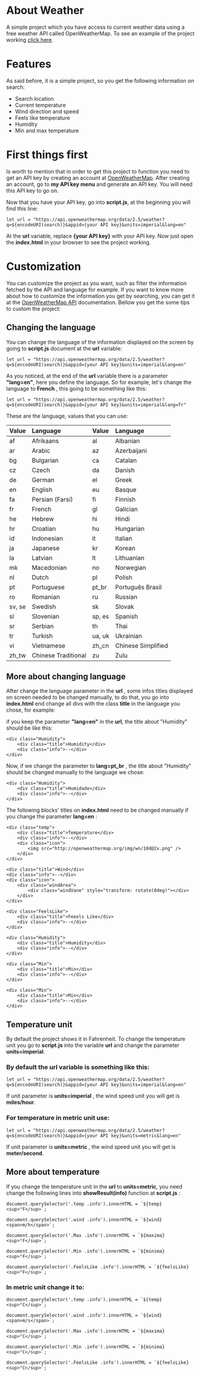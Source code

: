 # About Weather
A simple project which you have access to current weather data using a free weather API called OpenWeatherMap. To see an example of the project working [click here](https://gitweather.000webhostapp.com/).

# Features
As said before, it is a simple project, so you get the following information on search:

* Search location
* Current temperature
* Wind direction and speed
* Feels like temperature
* Humidity
* Min and max temperature

# First things first
Is worth to mention that in order to get this project to function you need to get an API key by creating an account at [OpenWeatherMap](https://home.openweathermap.org/users/sign_up). After creating an account, go to **my API key menu** and generate an API key. You will need this API key to go on.

Now that you have your API key, go into **script.js**, at the beginning you will find this line:

```
let url = "https://api.openweathermap.org/data/2.5/weather?q=${encodeURI(search)}&appid={your API key}&units=imperial&lang=en"
```

At the **url** variable, replace **{your API key}** with your API key. Now just open the **index.html** in your browser to see the project working.


# Customization 
You can customize the project as you want, such as filter the information fetched by the API and language for example. If you want to know more about how to customize the information you get by searching, you can get it at the [OpenWeatherMap API](https://openweathermap.org/api) documentation. Bellow you get the some tips to custom the project:

## Changing the language

You can change the language of the information displayed on the screen by going to **script.js** document at the **url** variable:

```
let url = "https://api.openweathermap.org/data/2.5/weather?q=${encodeURI(search)}&appid={your API key}&units=imperial&lang=en"
```
As you noticed, at the end of the **url** variable there is a parameter **"lang=en"**, here you define the language. So for example, let's change the language to **French** , this going to be something like this:

```
let url = "https://api.openweathermap.org/data/2.5/weather?q=${encodeURI(search)}&appid={your API key}&units=imperial&lang=fr"
```
These are the language, values that you can use:

Value   | Language                  | Value     | Language
:------ | :------                   | :-------  | :------
af      | Afrikaans                 | al        | Albanian
ar      | Arabic                    | az        | Azerbaijani
bg      | Bulgarian                 | ca        | Catalan
cz      | Czech                     | da        | Danish
de      | German                    | el        | Greek
en      | English                   | eu        | Basque
fa      | Persian (Farsi)           | fi        | Finnish
fr      | French                    | gl        | Galician
he      | Hebrew                    | hi        | Hindi
hr      | Croatian                  | hu        | Hungarian
id      | Indonesian                | it        | Italian
ja      | Japanese                  | kr        | Korean
la      | Latvian                   | lt        | Lithuanian
mk      | Macedonian                | no        | Norwegian
nl      | Dutch                     | pl        | Polish
pt      | Portuguese                | pt_br     | Português Brasil
ro      | Romanian                  | ru        | Russian
sv, se  | Swedish                   | sk        | Slovak
sl      | Slovenian                 | sp, es    | Spanish
sr      | Serbian                   | th        | Thai
tr      | Turkish                   | ua, uk    | Ukrainian
vi      | Vietnamese                | zh_cn     | Chinese Simplified
zh_tw   | Chinese Traditional       | zu        | Zulu



## More about changing language

After change the language parameter in the **url** , some infos titles displayed on screen needed to be changed manually, to do that, you go into **index.html** end change all divs with the class **title** in the language you chose, for example:

if you keep the parameter **"lang=en"** in the **url**, the title about "Humidity" should be like this:

```
<div class="Humidity">
    <div class="title">Humidity</div>
    <div class="info">--</div>
</div>
```
Now, if we change the parameter to **lang=pt_br** , the title about "Humidity" should be changed manually to the language we chose:

```
<div class="Humidity">
    <div class="title">Humidade</div>
    <div class="info">--</div>
</div>
```

The following blocks' titles on **index.html** need to be changed manually if you change the parameter **lang=en** :

```
<div class="temp">
    <div class="title">Temperature</div>
    <div class="info">--</div>
    <div class="icon">
        <img src="http://openweathermap.org/img/wn/10d@2x.png" />
    </div>
</div>
```

```
<div class="title">Wind</div>
<div class="info">--</div>
<div class="icon">
    <div class="windArea">
        <div class="windVane" style="transform: rotate(0deg)"></div>
    </div>
</div>
```

```
<div class="FeelsLike">
    <div class="title">Feeels Like</div>
    <div class="info">--</div>
</div>
```            

```
<div class="Humidity">
    <div class="title">Humidity</div>
    <div class="info">--</div>
</div>
```

```
<div class="Min">
    <div class="title">Min</div>
    <div class="info">--</div>
</div>
```

```
<div class="Min">
    <div class="title">Min</div>
    <div class="info">--</div>
</div>
```

## Temperature unit

By default the project shows it in Fahrenheit. To change the temperature unit you go to **script.js** into the variable **url** and change the parameter **units=imperial**.

### By default the **url** variable is something like this:

```Imperial unit
let url = "https://api.openweathermap.org/data/2.5/weather?q=${encodeURI(search)}&appid={your API key}&units=imperial&lang=en"
```

If unit parameter is **units=imperial** , the wind speed unit you will get is **miles/hour**. 

### For temperature in metric unit use:

```Metric unit
let url = "https://api.openweathermap.org/data/2.5/weather?q=${encodeURI(search)}&appid={your API key}&units=metric&lang=en"
```

If unit parameter is **units=metric** , the wind speed unit you will get is **meter/second**. 


## More about temperature

If you change the temperature unit in the **url** to **units=metric**, you need change the following lines into **showResult(info)** function at **script.js** :

```
document.querySelector('.temp .info').innerHTML = `${temp}<sup>°F</sup>`;
```
~~~
document.querySelector('.wind .info').innerHTML = `${wind}<span>m/h</span>`;
~~~
```
document.querySelector('.Max .info').innerHTML = `${maxima}<sup>°F</sup>`;
```
```
document.querySelector('.Min .info').innerHTML = `${minima}<sup>°F</sup>`;
```
```
document.querySelector('.FeelsLike .info').innerHTML = `${feelsLike}<sup>°F</sup>`;
```


### In metric unit change it to:

```
document.querySelector('.temp .info').innerHTML = `${temp}<sup>°C</sup>`;
```
~~~
document.querySelector('.wind .info').innerHTML = `${wind}<span>m/s</span>`;
~~~
```
document.querySelector('.Max .info').innerHTML = `${maxima}<sup>°C</sup>`;
```
```
document.querySelector('.Min .info').innerHTML = `${minima}<sup>°C</sup>`;
```
```
document.querySelector('.FeelsLike .info').innerHTML = `${feelsLike}<sup>°C</sup>`;
```










 




